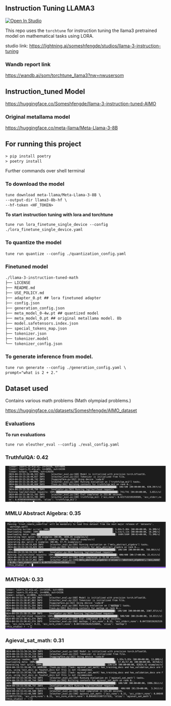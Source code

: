 ## Instruction Tuning LLAMA3 
<a target="_blank" href="https://lightning.ai/someshfengde/studios/llama-3-instruction-tuning">
  <img src="https://pl-bolts-doc-images.s3.us-east-2.amazonaws.com/app-2/studio-badge.svg" alt="Open In Studio"/>
</a>

This repo uses the `torchtune` for instruction tuning the llama3 pretrained model on mathematical tasks using LORA. 


studio link: 
https://lightning.ai/someshfengde/studios/llama-3-instruction-tuning

### Wandb report link
https://wandb.ai/som/torchtune_llama3?nw=nwusersom

## Instruction_tuned Model 
https://huggingface.co/Someshfengde/llama-3-instruction-tuned-AIMO

### Original metallama model 
https://huggingface.co/meta-llama/Meta-Llama-3-8B


## For running this project 
```
> pip install poetry 
> poetry install 
```
Further commands over shell terminal


### To download the model 
```
tune download meta-llama/Meta-Llama-3-8B \
--output-dir llama3-8b-hf \
--hf-token <HF_TOKEN> 
```

**To start instruction tuning with lora and torchtune**
```
tune run lora_finetune_single_device --config ./lora_finetune_single_device.yaml
```


### To quantize the model
```
tune run quantize --config ./quantization_config.yaml

```

### Finetuned model 
```
./llama-3-instruction-tuned-math
├── LICENSE
├── README.md
├── USE_POLICY.md
├── adapter_0.pt ## lora finetuned adapter 
├── config.json
├── generation_config.json
├── meta_model_0-4w.pt ## quantized model 
├── meta_model_0.pt ## original metallama model. 8b
├── model.safetensors.index.json
├── special_tokens_map.json
├── tokenizer.json
├── tokenizer.model
└── tokenizer_config.json
```
### To generate inference from model.
```
tune run generate --config ./generation_config.yaml \
prompt="what is 2 + 2."
```

## Dataset used 
Contains various math problems (Math olympiad problems.)

https://huggingface.co/datasets/Someshfengde/AIMO_dataset

### Evaluations 

**To run evaluations** 
```
tune run eleuther_eval --config ./eval_config.yaml
```
### TruthfulQA: 0.42
![alt text](images/image.png)

### MMLU Abstract Algebra: 0.35
![alt text](images/image-1.png)

### MATHQA: 0.33
![alt text](images/image-2.png)

### Agieval_sat_math: 0.31 
![alt text](images/image-3.png)